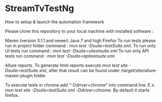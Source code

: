 # StreamTvTestNg

How to setup & launch the automation framework

Please clone this repository to your local machine with installed software :

Maven (version 3.1.1 and newer)
Java 7 and high
Firefox
To run tests please run in project folder command : _mvn test -Dsuite=testSuite.xml_.
To run only UI tests run command : _mvn test -Dsuite=uitestsuite.xml_
To run only API tests run command : _mvn test -Dsuite=apitestsuite.xml_

Allure reports. To generate html reports execute _mvn test site -Dsuite=testSuite.xml_, after that result can be found under /target/site/allure-maven-plugin folder. 

To execute tests in chrome add "-Ddriver=chrome" into command line. E.x. *mvn test site -Dsuite=testSuite.xml -Ddriver=chrome*. By default it starts firefox.
